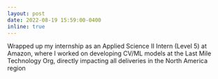 ```yaml
---
layout: post
date: 2022-08-19 15:59:00-0400
inline: true
---
```


Wrapped up my internship as an Applied Science II Intern (Level 5) at Amazon, where I worked on developing CV/ML models at the Last Mile Technology Org, directly impacting all deliveries in the North America region

